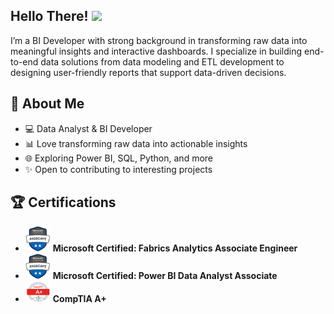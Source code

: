 ## Hello There! <img src="https://media.giphy.com/media/hvRJCLFzcasrR4ia7z/giphy.gif" width="40px">
I’m a BI Developer with strong background in transforming raw data into meaningful insights and interactive dashboards. I specialize in building end-to-end data solutions from data modeling and ETL development to designing user-friendly reports that support data-driven decisions.

## 🔹 About Me
- 💻 Data Analyst & BI Developer  
- 📊 Love transforming raw data into actionable insights  
- 🌐 Exploring Power BI, SQL, Python, and more  
- ✨ Open to contributing to interesting projects

## 🏆 Certifications
- <img src="Images/License Logo.png" width="40px"> **Microsoft Certified: Fabrics Analytics Associate Engineer**
- <img src="Images/License Logo.png" width="40px"> **Microsoft Certified: Power BI Data Analyst Associate**
- <img src="Images/A+.png" width="40px">   **CompTIA A+**

